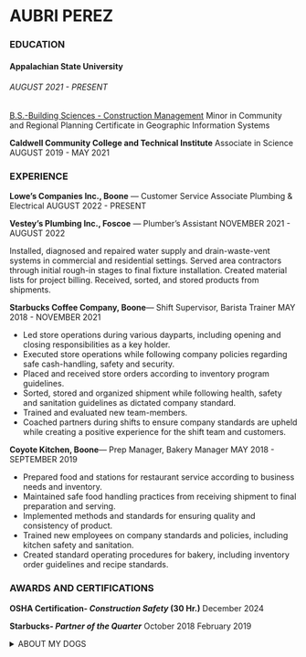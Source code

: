 # **AUBRI PEREZ** 
### EDUCATION
#### **Appalachian State University** 
###### *AUGUST 2021 - PRESENT*
[B.S.-Building Sciences - Construction Management](https://www.appstate.edu/academics/majors/id/building-sciences-construction-management)
Minor in Community and Regional Planning
Certificate in Geographic Information Systems


**Caldwell Community College and Technical Institute**
Associate in Science
AUGUST 2019 - MAY 2021





### EXPERIENCE
**Lowe’s Companies Inc., Boone** — Customer Service Associate Plumbing & Electrical
AUGUST 2022 - PRESENT

**Vestey’s Plumbing Inc., Foscoe** — Plumber’s Assistant
NOVEMBER 2021 - AUGUST 2022

Installed, diagnosed and repaired water supply and drain-waste-vent systems in commercial and residential settings. Served area contractors through  initial rough-in stages to final fixture installation. Created material lists for project billing. Received, sorted, and stored products from shipments. 

**Starbucks Coffee Company, Boone**— Shift Supervisor, Barista Trainer
MAY 2018 - NOVEMBER 2021

* Led store operations during various dayparts, including opening and closing responsibilities as a key holder. 
* Executed store operations while following company policies regarding safe cash-handling, safety and security.
 * Placed and received store orders according to inventory program guidelines. 
 * Sorted, stored and organized shipment while following health, safety and sanitation guidelines as dictated company standard. 
 * Trained and evaluated new team-members. 
 * Coached partners during shifts to ensure company standards are upheld while creating a positive experience for the shift team and customers. 

**Coyote Kitchen, Boone**— Prep Manager, Bakery Manager
MAY 2018 - SEPTEMBER 2019
  * Prepared food and stations for restaurant service according to business needs and inventory.
  * Maintained safe food handling practices from receiving shipment to final preparation and serving.
  * Implemented methods and standards for ensuring quality and consistency of product.
  * Trained new employees on company standards and policies, including kitchen safety and sanitation. 
  * Created standard operating procedures for bakery, including inventory order guidelines and recipe standards.




### AWARDS AND CERTIFICATIONS
**OSHA Certification- *Construction Safety* (30 Hr.)**
        December 2024

**Starbucks- *Partner of the Quarter***
        October 2018
        February 2019


<details>
<summary> ABOUT MY DOGS </summary>

<img src="img\amigo.jpg" alt="Amigo" width="200" height="300">

#### **AMIGO**

* Migo
* Migos
* Omeegoh
* Meegus
* Schmeagle
* Little Dawg




<img src="img\levy.jpg" alt="Levy" width="200" height="300">

#### **LEVY**
* Leven
* Leviathan
* Leviticus
* Leavened Bread
* LevyBo
* Flev
  </details>